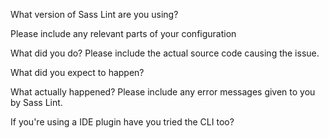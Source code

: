 <!--

Please include as much information as possible about your issue/request.

Make sure you've read through [contribution guidelines](https://github.com/sasstools/sass-lint/blob/develop/CONTRIBUTING.md#submitting-issues) first.

If you would like to propose a feature please ignore some of the headings below but include as much information as possible and possible test case code samples.
-->


What version of Sass Lint are you using?

Please include any relevant parts of your configuration

What did you do? Please include the actual source code causing the issue.

What did you expect to happen?

What actually happened? Please include any error messages given to you by Sass Lint.

If you're using a IDE plugin have you tried the CLI too?
